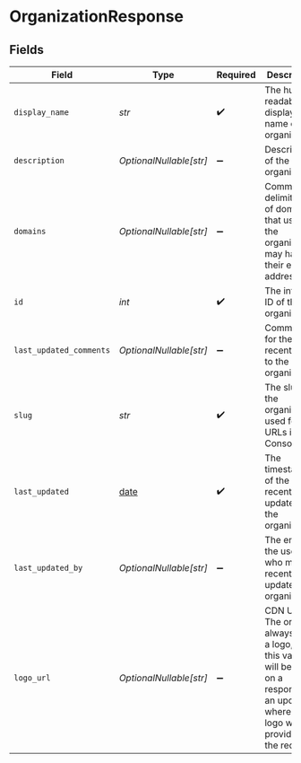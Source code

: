 # OrganizationResponse


## Fields

| Field                                                                                                                                      | Type                                                                                                                                       | Required                                                                                                                                   | Description                                                                                                                                | Example                                                                                                                                    |
| ------------------------------------------------------------------------------------------------------------------------------------------ | ------------------------------------------------------------------------------------------------------------------------------------------ | ------------------------------------------------------------------------------------------------------------------------------------------ | ------------------------------------------------------------------------------------------------------------------------------------------ | ------------------------------------------------------------------------------------------------------------------------------------------ |
| `display_name`                                                                                                                             | *str*                                                                                                                                      | :heavy_check_mark:                                                                                                                         | The human-readable display name of the organization.                                                                                       | My Great Org                                                                                                                               |
| `description`                                                                                                                              | *OptionalNullable[str]*                                                                                                                    | :heavy_minus_sign:                                                                                                                         | Description of the organization.                                                                                                           | An organization that does great things with agentic AI.                                                                                    |
| `domains`                                                                                                                                  | *OptionalNullable[str]*                                                                                                                    | :heavy_minus_sign:                                                                                                                         | Comma-delimited list of domains that users at the organization may have in their email addresses.                                          | mygreatorg.com,myothergreatorg.org                                                                                                         |
| `id`                                                                                                                                       | *int*                                                                                                                                      | :heavy_check_mark:                                                                                                                         | The internal ID of the organization.                                                                                                       | 1                                                                                                                                          |
| `last_updated_comments`                                                                                                                    | *OptionalNullable[str]*                                                                                                                    | :heavy_minus_sign:                                                                                                                         | Comments for the most recent edit to the organization.                                                                                     | Updated to add an additional domain                                                                                                        |
| `slug`                                                                                                                                     | *str*                                                                                                                                      | :heavy_check_mark:                                                                                                                         | The slug of the organization used for URLs in the Console UI                                                                               | my-great-org                                                                                                                               |
| `last_updated`                                                                                                                             | [date](https://docs.python.org/3/library/datetime.html#date-objects)                                                                       | :heavy_check_mark:                                                                                                                         | The timestamp of the most recent update to the organization                                                                                |                                                                                                                                            |
| `last_updated_by`                                                                                                                          | *OptionalNullable[str]*                                                                                                                    | :heavy_minus_sign:                                                                                                                         | The email of the user who most recently updated the organization                                                                           |                                                                                                                                            |
| `logo_url`                                                                                                                                 | *OptionalNullable[str]*                                                                                                                    | :heavy_minus_sign:                                                                                                                         | CDN URL. The org will always have a logo, but this value will be null on a response to an update where no logo was provided on the request | https://image.png                                                                                                                          |